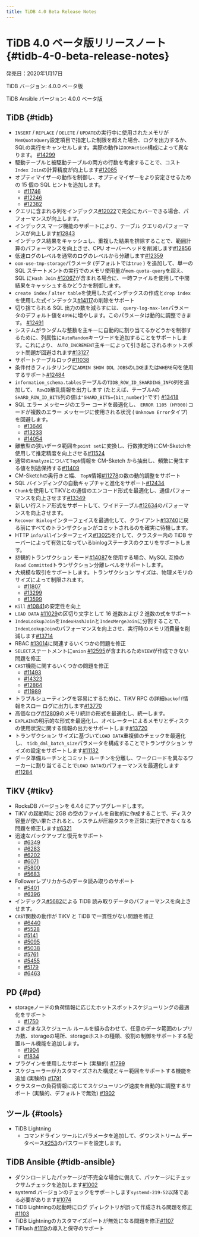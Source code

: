 ```yaml
---
title: TiDB 4.0 Beta Release Notes
---
```


# TiDB 4.0 ベータ版リリースノート {#tidb-4-0-beta-release-notes}

発売日：2020年1月17日

TiDB バージョン: 4.0.0 ベータ版

TiDB Ansible バージョン: 4.0.0 ベータ版

## TiDB {#tidb}

-   `INSERT` / `REPLACE` / `DELETE` / `UPDATE`の実行中に使用されたメモリが`MemQuotaQuery`設定項目で指定した制限を超えた場合、ログを出力するか、SQLの実行をキャンセルします。実際の動作は`OOMAction`構成によって異なります。 [#14299](https://github.com/pingcap/tidb/pull/14299)
-   駆動テーブルと被駆動テーブルの両方の行数を考慮することで、コスト`Index Join`の計算精度が向上します[#12085](https://github.com/pingcap/tidb/pull/12085)
-   オプティマイザーの動作を制御し、オプティマイザーをより安定させるための 15 個の SQL ヒントを追加します。
    -   [#11746](https://github.com/pingcap/tidb/pull/11746)
    -   [#12246](https://github.com/pingcap/tidb/pull/12246)
    -   [#12382](https://github.com/pingcap/tidb/pull/12382)
-   クエリに含まれる列をインデックス[#12022](https://github.com/pingcap/tidb/pull/12022)で完全にカバーできる場合、パフォーマンスが向上します。
-   インデックス マージ機能のサポートにより、テーブル クエリのパフォーマンスが向上します[#12843](https://github.com/pingcap/tidb/pull/12843)
-   インデックス結果をキャッシュし、重複した結果を排除することで、範囲計算のパフォーマンスを向上させ、CPU オーバーヘッドを削減します[#12856](https://github.com/pingcap/tidb/pull/12856)
-   低速ログのレベルを通常のログのレベルから分離します[#12359](https://github.com/pingcap/tidb/pull/12359)
-   `oom-use-tmp-storage`パラメータ (デフォルトでは`true` ) を追加して、単一の SQL ステートメントの実行でのメモリ使用量が`mem-quota-query`を超え、SQL に`Hash Join` [#12067](https://github.com/pingcap/tidb/pull/12067)が含まれる場合に、一時ファイルを使用して中間結果をキャッシュするかどうかを制御します。
-   `create index` / `alter table`を使用した式インデックスの作成と`drop index`を使用した式インデックス[#14117](https://github.com/pingcap/tidb/pull/14117)の削除をサポート
-   切り捨てられる SQL 出力の数を減らすには、 `query-log-max-len`パラメータのデフォルト値を`4096`に増やします。このパラメータは動的に調整できます。 [#12491](https://github.com/pingcap/tidb/pull/12491)
-   システムがランダムな整数を主キーに自動的に割り当てるかどうかを制御するために、列属性に`AutoRandom`キーワードを追加することをサポートします。これにより、 `AUTO_INCREMENT`主キーによって引き起こされるホットスポット問題が回避されます[#13127](https://github.com/pingcap/tidb/pull/13127)
-   サポートテーブルロック[#11038](https://github.com/pingcap/tidb/pull/11038)
-   条件付きフィルタリングに`ADMIN SHOW DDL JOBS`の`LIKE`または`WHERE`句を使用するサポート[#12484](https://github.com/pingcap/tidb/pull/12484)
-   `information_schema.tables`テーブルの`TIDB_ROW_ID_SHARDING_INFO`列を追加して、 `RowID`散乱情報を出力します (たとえば、テーブル`A`の`SHARD_ROW_ID_BITS`列の値は`"SHARD_BITS={bit_number}"`です) [#13418](https://github.com/pingcap/tidb/pull/13418)
-   SQL エラー メッセージのエラー コードを最適化し、 `ERROR 1105 (HY000)`コードが複数のエラー メッセージに使用される状況 ( `Unknown Error`タイプ) を回避します。
    -   [#13646](https://github.com/pingcap/tidb/pull/13646)
    -   [#13233](https://github.com/pingcap/tidb/pull/13233)
    -   [#14054](https://github.com/pingcap/tidb/pull/14054)
-   離散型の狭いデータ範囲を`point set`に変換し、行数推定時にCM-Sketchを使用して推定精度を向上させる[#11524](https://github.com/pingcap/tidb/pull/11524)
-   通常の`Analyze`について`TopN`情報を CM-Sketch から抽出し、頻繁に発生する値を別途保持する[#11409](https://github.com/pingcap/tidb/pull/11409)
-   CM-Sketchの奥行きと幅、 `TopN`情報[#11278](https://github.com/pingcap/tidb/pull/11278)の数の動的調整をサポート
-   SQL バインディングの自動キャプチャと進化をサポート[#12434](https://github.com/pingcap/tidb/pull/12434)
-   `Chunk`を使用してTiKVとの通信のエンコード形式を最適化し、通信パフォーマンスを向上させます[#13349](https://github.com/pingcap/tidb/pull/13349)
-   新しい行ストア形式をサポートして、ワイドテーブル[#12634](https://github.com/pingcap/tidb/pull/12634)のパフォーマンスを向上させます。
-   `Recover Binlog`インターフェイスを最適化して、クライアント[#13740](https://github.com/pingcap/tidb/pull/13740)に戻る前にすべてのトランザクションがコミットされるのを確実に待機します。
-   HTTP `info/all`インターフェイス[#13025](https://github.com/pingcap/tidb/pull/13025)を介して、クラスター内の TiDB サーバーによって有効になっているbinlogステータスのクエリをサポートします。
-   悲観的トランザクション モード[#14087](https://github.com/pingcap/tidb/pull/14087)を使用する場合、MySQL 互換の`Read Committed`トランザクション分離レベルをサポートします。
-   大規模な取引をサポートします。トランザクション サイズは、物理メモリのサイズによって制限されます。
    -   [#11807](https://github.com/pingcap/tidb/pull/11807)
    -   [#13299](https://github.com/pingcap/tidb/pull/13299)
    -   [#13599](https://github.com/pingcap/tidb/pull/13599)
-   `Kill` [#10841](https://github.com/pingcap/tidb/pull/10841)の安定性を向上
-   `LOAD DATA` [#11029](https://github.com/pingcap/tidb/pull/11029)の区切り文字として 16 進数および 2 進数の式をサポート
-   `IndexLookupJoin`を`IndexHashJoin`と`IndexMergeJoin`に分割することで、 `IndexLookupJoin`のパフォーマンスを向上させ、実行時のメモリ消費量を削減します[#13714](https://github.com/pingcap/tidb/pull/13714)
-   RBAC [#13014](https://github.com/pingcap/tidb/pull/13014)に関連するいくつかの問題を修正
-   `SELECT`ステートメントに`union` [#12595](https://github.com/pingcap/tidb/pull/12595)が含まれるため`VIEW`が作成できない問題を修正
-   `CAST`機能に関するいくつかの問題を修正
    -   [#11493](https://github.com/pingcap/tidb/pull/11493)
    -   [#14323](https://github.com/pingcap/tidb/pull/14323)
    -   [#12864](https://github.com/pingcap/tidb/pull/12864)
    -   [#11989](https://github.com/pingcap/tidb/pull/11989)
-   トラブルシューティングを容易にするために、TiKV RPC の詳細`backoff`情報をスロー ログに出力します[#13770](https://github.com/pingcap/tidb/pull/13770)
-   高価なログ[#12809](https://github.com/pingcap/tidb/pull/12809)のメモリ統計の形式を最適化し、統一します。
-   `EXPLAIN`の明示的な形式を最適化し、オペレーターによるメモリとディスクの使用状況に関する情報の出力をサポートします[#13720](https://github.com/pingcap/tidb/pull/13720)
-   トランザクション サイズに基づいて`LOAD DATA`重複値のチェックを最適化し、 `tidb_dml_batch_size`パラメータを構成することでトランザクション サイズの設定をサポートします[#11132](https://github.com/pingcap/tidb/pull/11132)
-   データ準備ルーチンとコミット ルーチンを分離し、ワークロードを異なるワーカーに割り当てることで`LOAD DATA`のパフォーマンスを最適化します[#11284](https://github.com/pingcap/tidb/pull/11284)

## TiKV {#tikv}

-   RocksDB バージョンを 6.4.6 にアップグレードします。
-   TiKV の起動時に 2GB の空のファイルを自動的に作成することで、ディスク容量が使い果たされると、システムが圧縮タスクを正常に実行できなくなる問題を修正します[#6321](https://github.com/tikv/tikv/pull/6321)
-   迅速なバックアップと復元をサポート
    -   [#6349](https://github.com/tikv/tikv/pull/6349)
    -   [#6283](https://github.com/tikv/tikv/pull/6283)
    -   [#6202](https://github.com/tikv/tikv/pull/6202)
    -   [#6071](https://github.com/tikv/tikv/pull/6071)
    -   [#5800](https://github.com/tikv/tikv/pull/5800)
    -   [#5683](https://github.com/tikv/tikv/pull/5683)
-   Followerレプリカからのデータ読み取りのサポート
    -   [#5401](https://github.com/tikv/tikv/pull/5401)
    -   [#6396](https://github.com/tikv/tikv/pull/6396)
-   インデックス[#5682](https://github.com/tikv/tikv/pull/5682)による TiDB 読み取りデータのパフォーマンスを向上させます。
-   `CAST`関数の動作が TiKV と TiDB で一貫性がない問題を修正
    -   [#6440](https://github.com/tikv/tikv/pull/6440)
    -   [#5528](https://github.com/tikv/tikv/pull/5528)
    -   [#5141](https://github.com/tikv/tikv/pull/5141)
    -   [#5095](https://github.com/tikv/tikv/pull/5095)
    -   [#5038](https://github.com/tikv/tikv/pull/5038)
    -   [#5761](https://github.com/tikv/tikv/pull/5761)
    -   [#5455](https://github.com/tikv/tikv/pull/5455)
    -   [#5179](https://github.com/tikv/tikv/pull/5179)
    -   [#6463](https://github.com/tikv/tikv/pull/6463)

## PD {#pd}

-   storageノードの負荷情報に応じたホットスポットスケジューリングの最適化をサポート
    -   [#1750](https://github.com/pingcap/pd/pull/1750)
-   さまざまなスケジュール ルールを組み合わせて、任意のデータ範囲のレプリカ数、storageの場所、storageホストの種類、役割の制御をサポートする配置ルール機能を追加します。
    -   [#1904](https://github.com/pingcap/pd/pull/1904)
    -   [#1834](https://github.com/pingcap/pd/pull/1834)
-   プラグインを使用したサポート (実験的) [#1799](https://github.com/pingcap/pd/pull/1799)
-   スケジューラーがカスタマイズされた構成とキー範囲をサポートする機能を追加 (実験的) [#1791](https://github.com/pingcap/pd/pull/1791)
-   クラスターの負荷情報に応じてスケジューリング速度を自動的に調整するサポート (実験的、デフォルトで無効) [#1902](https://github.com/pingcap/pd/pull/1902)

## ツール {#tools}

-   TiDB Lightning
    -   コマンドライン ツールにパラメータを追加して、ダウンストリーム データベース[#253](https://github.com/pingcap/tidb-lightning/pull/253)のパスワードを設定します。

## TiDB Ansible {#tidb-ansible}

-   ダウンロードしたパッケージが不完全な場合に備えて、パッケージにチェックサムチェックを追加します[#1002](https://github.com/pingcap/tidb-ansible/pull/1002)
-   systemd バージョンのチェックをサポートします`systemd-219-52`以降である必要があります[#1074](https://github.com/pingcap/tidb-ansible/pull/1074)
-   TiDB Lightningの起動時にログ ディレクトリが誤って作成される問題を修正[#1103](https://github.com/pingcap/tidb-ansible/pull/1103)
-   TiDB Lightningのカスタマイズポートが無効になる問題を修正[#1107](https://github.com/pingcap/tidb-ansible/pull/1107)
-   TiFlash [#1119](https://github.com/pingcap/tidb-ansible/pull/1119)の導入と保守のサポート

